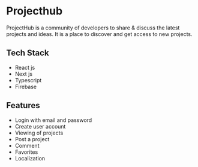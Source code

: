 # Projecthub

ProjectHub is a community of developers to share & discuss the latest projects and ideas. It is a place to discover and get access to new projects.

## Tech Stack

- React js
- Next js
- Typescript
- Firebase

## Features

- Login with email and password
- Create user account
- Viewing of projects
- Post a project
- Comment
- Favorites
- Localization
